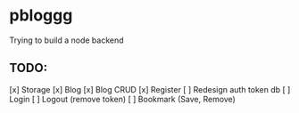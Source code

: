 # pbloggg

Trying to build a node backend

## TODO:

[x] Storage
[x] Blog
[x] Blog CRUD
[x] Register
[ ] Redesign auth token db
[ ] Login
[ ] Logout (remove token)
[ ] Bookmark (Save, Remove)
